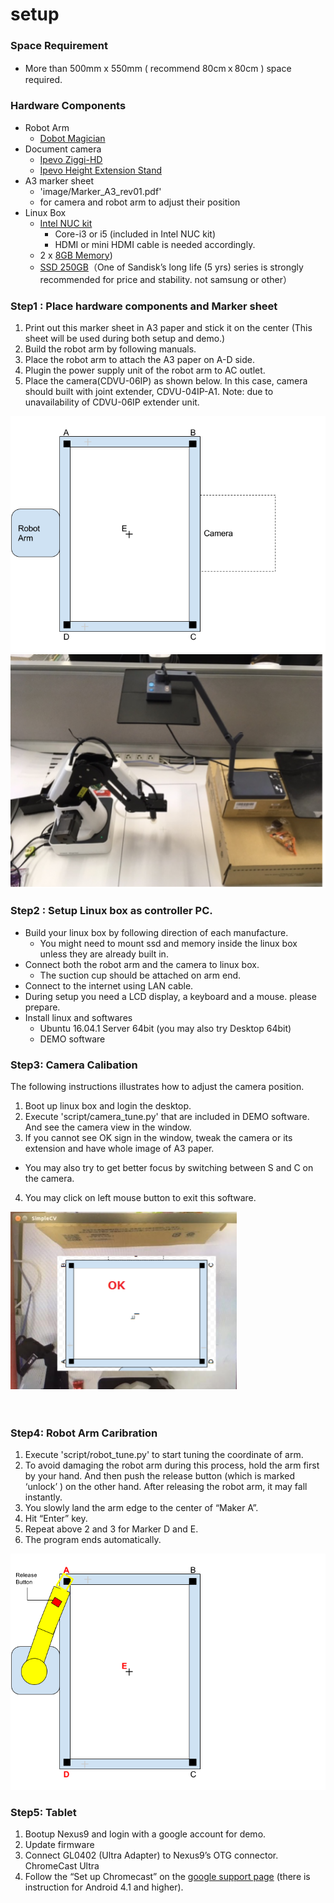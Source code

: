 setup
=====

### Space Requirement
- More than 500mm x 550mm ( recommend 80cmｘ80cm )  space required.

### Hardware Components
- Robot Arm
  - [Dobot Magician](http://dobot.cc/store/buy-dobot-magician.html)
- Document camera
  - [Ipevo Ziggi-HD](https://www.amazon.com/dp/B01530XGMA)
  - [Ipevo Height Extension Stand](https://www.amazon.com/dp/B00CTIF2O0)
- A3 marker sheet
  - 'image/Marker_A3_rev01.pdf'
  - for camera and robot arm to adjust their position
- Linux Box
  - [Intel NUC kit](https://www.amazon.com/dp/B01DG1SEES)
    - Core-i3 or i5 (included in Intel NUC kit)
    - HDMI or mini HDMI cable is needed accordingly.
  - 2 x [8GB Memory](https://www.amazon.com/dp/B00CQ35HBQ))
  - [SSD 250GB](https://www.amazon.com/dp/B0194MV5U8)（One of Sandisk’s long life (5 yrs) series is strongly recommended for price and stability. not samsung or other）


### Step1 : Place hardware components and Marker sheet
1. Print out this marker sheet in A3 paper and stick it on the center
(This sheet will be used during both setup and demo.)
2. Build the robot arm by following manuals.
3. Place the robot arm to attach the A3 paper on A-D side.
4. Plugin the power supply unit of the robot arm to AC outlet.
5. Place the camera(CDVU-06IP) as shown below. In this case, camera should built with joint extender, CDVU-04IP-A1.
Note: due to unavailability of CDVU-06IP extender unit.

![](./image/arrangement.png)
![](./image/robot_and_camera.png)

### Step2 : Setup Linux box as controller PC.
- Build your linux box by following direction of each manufacture.
  - You might need to mount ssd and memory inside the linux box unless they are already built in.
- Connect both the robot arm and the camera to linux box.
  - The suction cup should be attached on arm end.
- Connect to the internet using LAN cable.
- During setup you need  a LCD display, a keyboard and a mouse. please prepare.
- Install linux and softwares
  - Ubuntu 16.04.1 Server 64bit (you may also try Desktop 64bit)
  - DEMO software

### Step3: Camera Calibation

The following instructions illustrates how to adjust the camera position.

1. Boot up linux box and login the desktop.
2. Execute 'script/camera_tune.py' that are included in DEMO software. And see the camera view in the window.
3. If you cannot see OK sign in the window, tweak the camera or its extension and have whole image of A3 paper.
  - You may also try to get better focus by switching between S and C on the camera.
4. You may click on left mouse button to exit this software.

![](./image/camera_calibration.png)

　

### Step4: Robot Arm Caribration

1. Execute 'script/robot_tune.py' to start tuning the coordinate of arm.
2. To avoid damaging the robot arm during this process, hold the arm first by your hand. And then push the release button (which is marked ‘unlock’ ) on the other hand. After releasing the robot arm, it may fall instantly.
3. You slowly land the arm edge to the center of “Maker A”.
4. Hit “Enter” key.
5. Repeat above 2 and 3 for Marker D and E.
6. The program ends automatically.

![](./image/robot_calibration.png)



### Step5: Tablet
1. Bootup Nexus9 and login with a google account for demo.
2. Update firmware
3. Connect GL0402 (Ultra Adapter) to Nexus9’s OTG connector.
ChromeCast Ultra
4. Follow the “Set up Chromecast” on the [google support page](
https://support.google.com/chromecast/answer/2998456?hl=en)
\(there is instruction for Android 4.1 and higher\).
